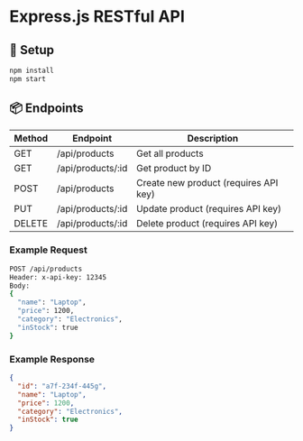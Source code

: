 # Express.js RESTful API

## 🚀 Setup
```bash
npm install
npm start
```

## 📦 Endpoints
| Method | Endpoint | Description |
|---------|-----------|-------------|
| GET | /api/products | Get all products |
| GET | /api/products/:id | Get product by ID |
| POST | /api/products | Create new product (requires API key) |
| PUT | /api/products/:id | Update product (requires API key) |
| DELETE | /api/products/:id | Delete product (requires API key) |

### Example Request
```bash
POST /api/products
Header: x-api-key: 12345
Body:
{
  "name": "Laptop",
  "price": 1200,
  "category": "Electronics",
  "inStock": true
}
```

### Example Response
```json
{
  "id": "a7f-234f-445g",
  "name": "Laptop",
  "price": 1200,
  "category": "Electronics",
  "inStock": true
}
```
